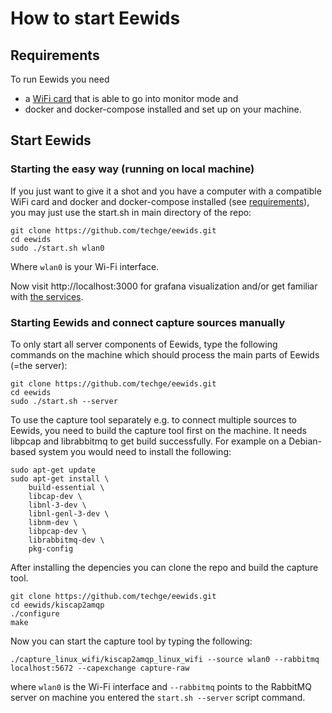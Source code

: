# How to start Eewids

## Requirements

To run Eewids you need

* a [WiFi card](https://aircrack-ng.org/doku.php?id=compatible_cards) that is able to go into monitor mode and
* docker and docker-compose installed and set up on your machine.

## Start Eewids

### Starting the easy way (running on local machine)

If you just want to give it a shot and you have a computer with a compatible WiFi card and docker and docker-compose installed (see [requirements](#requirements)), you may just use the start.sh in main directory of the repo: 

```
git clone https://github.com/techge/eewids.git
cd eewids
sudo ./start.sh wlan0
```
Where ```wlan0``` is your Wi-Fi interface.

Now visit http://localhost:3000 for grafana visualization and/or get familiar with [the services](/plugins).

### Starting Eewids and connect capture sources manually 

To only start all server components of Eewids, type the following commands on the machine which should process the main parts of Eewids (=the server):

```
git clone https://github.com/techge/eewids.git
cd eewids
sudo ./start.sh --server
```

To use the capture tool separately e.g. to connect multiple sources to Eewids, you need to build the capture tool first on the machine. It needs libpcap and librabbitmq to get build successfully. For example on a Debian-based system you would need to install the following:

```
sudo apt-get update
sudo apt-get install \
    build-essential \
    libcap-dev \
    libnl-3-dev \
    libnl-genl-3-dev \
    libnm-dev \
    libpcap-dev \
    librabbitmq-dev \
    pkg-config
```

After installing the depencies you can clone the repo and build the capture tool.

```
git clone https://github.com/techge/eewids.git
cd eewids/kiscap2amqp
./configure
make
```

Now you can start the capture tool by typing the following:

```
./capture_linux_wifi/kiscap2amqp_linux_wifi --source wlan0 --rabbitmq localhost:5672 --capexchange capture-raw
``` 

where `wlan0` is the Wi-Fi interface and `--rabbitmq` points to the RabbitMQ server on machine you entered the `start.sh --server` script command.

